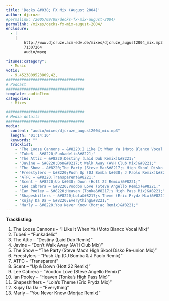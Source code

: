 ```yaml
---
title: 'Decks &#038; FX Mix (August 2004)'
author: djcruze
#permalink: /2005/09/08/decks-fx-mix-august-2004/
permalink: /mixes/decks-fx-mix-august-2004/
enclosure:
  - |
    |
        http://www.djcruze.acm-edv.de/mixes/djcruze_august2004_mix.mp3
        71307264
        audio/mpeg
        
"itunes:category":
  - Music
votio:
  - 9.4523809523809,42,
###################################
# Podcast
###################################
template: audioItem
categories:
  - Mixes

###################################
# Media details
###################################
media:
  content: "audio/mixes/djcruze_august2004_mix.mp3"
  length: "01:14:16"
  keywords: ""
  tracklist:
    - "The Loose Cannons – &#8220;I Like It When Ya (Moto Blanco Vocal Mix)&#8221;"
    - "Tube6 – &#8220;Funkadelic&#8221;"
    - "The Attic – &#8220;Destiny (Laid Dub Remix)&#8221;"
    - "Javine – &#8220;Don&#8217;t Walk Away (AVH Club Mix)&#8221;"
    - "The Show – &#8220;The Party (Steve Mac&#8217;s High Skool Disko Re-union Mix)&#8221;"
    - "Freestylers – &#8220;Push Up (DJ Bomba &#038; J Paolo Remix)&#8221;"
    - "ATFC – &#8220;Transparent&#8221;"
    - "Scent – &#8220;Up &#038; Down (Hott 22 Remix)&#8221;"
    - "Lee Cabrera – &#8220;Voodoo Love (Steve Angello Remix)&#8221;"
    - "Ian Pooley – &#8220;Heaven (Tonka&#8217;s High Pass Mix)&#8221;"
    - "Shapeshifters – &#8220;Lola&#8217;s Theme (Eric Prydz Mix)&#8221;"
    - "Kujay Da Da – &#8220;Everything&#8221;"
    - "Marly – &#8220;You Never Know (Morjac Remix)&#8221;"
---
```


**Tracklisting:**

  1. The Loose Cannons – &#8220;I Like It When Ya (Moto Blanco Vocal Mix)&#8221;
  2. Tube6 – &#8220;Funkadelic&#8221;
  3. The Attic – &#8220;Destiny (Laid Dub Remix)&#8221;
  4. Javine – &#8220;Don&#8217;t Walk Away (AVH Club Mix)&#8221;
  5. The Show – &#8220;The Party (Steve Mac&#8217;s High Skool Disko Re-union Mix)&#8221;
  6. Freestylers – &#8220;Push Up (DJ Bomba &#038; J Paolo Remix)&#8221;
  7. ATFC – &#8220;Transparent&#8221;
  8. Scent – &#8220;Up &#038; Down (Hott 22 Remix)&#8221;
  9. Lee Cabrera – &#8220;Voodoo Love (Steve Angello Remix)&#8221;
 10. Ian Pooley – &#8220;Heaven (Tonka&#8217;s High Pass Mix)&#8221;
 11. Shapeshifters – &#8220;Lola&#8217;s Theme (Eric Prydz Mix)&#8221;
 12. Kujay Da Da – &#8220;Everything&#8221;
 13. Marly – &#8220;You Never Know (Morjac Remix)&#8221;
